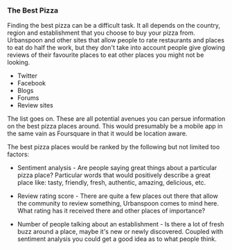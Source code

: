### The Best Pizza

Finding the best pizza can be a difficult task. It all depends on the country, region and establishment that you choose to buy your pizza from. Urbanspoon and other sites that allow people to rate restaurants and places to eat do half the work, but they don't take into account people give glowing reviews of their favourite places to eat other places you might not be looking.

* Twitter
* Facebook
* Blogs
* Forums
* Review sites

The list goes on. These are all potential avenues you can persue information on the best pizza places around. This would presumably be a mobile app in the same vain as Foursquare in that it would be location aware.

The best pizza places would be ranked by the following but not limited too factors:

* Sentiment analysis - Are people saying great things about a particular pizza place? Particular words that would positively describe a great place like: tasty, friendly, fresh, authentic, amazing, delicious, etc.

* Review rating score - There are quite a few places out there that allow the community to review something, Urbanspoon comes to mind here. What rating has it received there and other places of importance?

* Number of people talking about an establishment - Is there a lot of fresh buzz around a place, maybe it's new or newly discovered. Coupled with sentiment analysis you could get a good idea as to what people think.

